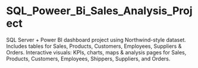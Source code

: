 # SQL_Poweer_Bi_Sales_Analysis_Project
SQL Server + Power BI dashboard project using Northwind-style dataset. Includes tables for Sales, Products, Customers, Employees, Suppliers &amp; Orders. Interactive visuals: KPIs, charts, maps &amp; analysis pages for Sales, Products, Customers, Employees, Shippers, Suppliers, and Orders.
